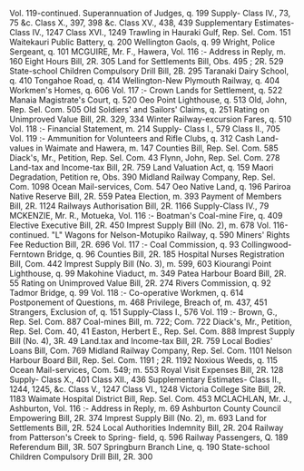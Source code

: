 Vol. 119-continued. Superannuation of Judges, q. 199 Supply- Class IV., 73, 75 &c. Class X., 397, 398 &c. Class XV., 438, 439 Supplementary Estimates- Class IV., 1247 Class XVI., 1249 Trawling in Hauraki Gulf, Rep. Sel. Com. 151 Waitekauri Public Battery, q. 200 Wellington Gaols, q. 99 Wright, Police Sergeant, q. 101 MCGUIRE, Mr. F., Hawera, Vol. 116 :- Address in Reply, m. 160 Eight Hours Bill, 2R. 305 Land for Settlements Bill, Obs. 495 ; 2R. 529 State-school Children Compulsory Drill Bill, 2B. 295 Taranaki Dairy School, q. 410 Tongahoe Road, q. 414 Wellington-New Plymouth Railway, q. 404 Workmen's Homes, q. 606 Vol. 117 :- Crown Lands for Settlement, q. 522 Manaia Magistrate's Court, q. 520 Oeo Point Lighthouse, q. 513 Old, John, Rep. Sel. Com. 505 Old Soldiers' and Sailors' Claims, q. 251 Rating on Unimproved Value Bill, 2R. 329, 334 Winter Railway-excursion Fares, q. 510 Vol. 118 :- Financial Statement, m. 214 Supply- Class I., 579 Class II., 705 Vol. 119 :- Ammunition for Volunteers and Rifle Clubs, q. 312 Cash Land-values in Waimate and Hawera, m. 147 Counties Bill, Rep. Sel. Com. 585 Diack's, Mr., Petition, Rep. Sel. Com. 43 Flynn, John, Rep. Sel. Com. 278 Land-tax and Income-tax Bill, 2R. 759 Land Valuation Act, q. 159 Maori Degradation, Petition re, Obs. 390 Midland Railway Company, Rep. Sel. Com. 1098 Ocean Mail-services, Com. 547 Oeo Native Land, q. 196 Pariroa Native Reserve Bill, 2R. 559 Patea Election, m. 393 Payment of Members Bill, 2R. 1124 Railways Authorisation Bill, 2R. 1166 Supply-Class IV., 79 MCKENZIE, Mr. R., Motueka, Vol. 116 :- Boatman's Coal-mine Fire, q. 409 Elective Executive Bill, 2R. 450 Imprest Supply Bill (No. 2), m. 678 Vol. 116-continued. "L" Wagons for Nelson-Motupiko Railway, q. 590 Miners' Rights Fee Reduction Bill, 2R. 696 Vol. 117 :- Coal Commission, q. 93 Collingwood-Ferntown Bridge, q. 96 Counties Bill, 2R. 185 Hospital Nurses Registration Bill, Com. 442 Imprest Supply Bill (No. 3), m. 599, 603 Kiourangi Point Lighthouse, q. 99 Makohine Viaduct, m. 349 Patea Harbour Board Bill, 2R. 55 Rating on Unimproved Value Bill, 2R. 274 Rivers Commission, q. 92 Tadmor Bridge, q. 99 Vol. 118 :- Co-operative Workmen, q. 614 Postponement of Questions, m. 468 Privilege, Breach of, m. 437, 451 Strangers, Exclusion of, q. 151 Supply-Class I., 576 Vol. 119 :- Brown, G., Rep. Sel. Com. 887 Coal-mines Bill, m. 722; Com. 722 Diack's, Mr., Petition, Rep. Sel. Com. 40, 41 Easton, Herbert E., Rep. Sel. Com. 888 Imprest Supply Bill (No. 4), 3R. 49 Land.tax and Income-tax Bill, 2R. 759 Local Bodies' Loans Bill, Com. 769 Midland Railway Company, Rep. Sel. Com. 1101 Nelson Harbour Board Bill, Rep. Sel. Com. 1191 ; 2R. 1192 Noxious Weeds, q. 115 Ocean Mail-services, Com. 549; m. 553 Royal Visit Expenses Bill, 2R. 128 Supply- Class X., 401 Class XII., 436 Supplementary Estimates- Class II., 1244, 1245, &c. Class V., 1247 Class VI., 1248 Victoria College Site Bill, 2R. 1183 Waimate Hospital District Bill, Rep. Sel. Com. 453 MCLACHLAN, Mr. J., Ashburton, Vol. 116 :- Address in Reply, m. 69 Ashburton County Council Empowering Bill, 2R. 374 Imprest Supply Bill (No. 2), m. 693 Land for Settlements Bill, 2R. 524 Local Authorities Indemnity Bill, 2R. 204 Railway from Patterson's Creek to Spring- field, q. 596 Railway Passengers, Q. 189 Referendum Bill, 3R. 507 Springburn Branch Line, q. 190 State-school Children Compulsory Drill Bill, 2R. 300 